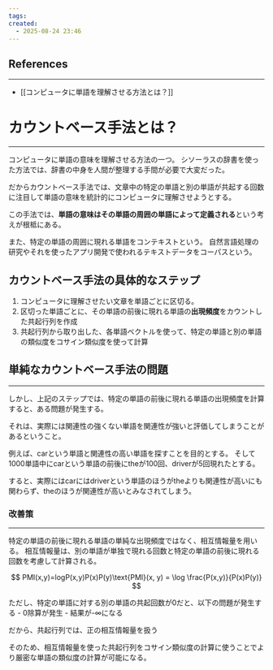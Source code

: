 ```yaml
---
tags:
created:
  - 2025-08-24 23:46
---
```




## References
---
- [[コンピュータに単語を理解させる方法とは？]]

# カウントベース手法とは？
---
コンピュータに単語の意味を理解させる方法の一つ。
シソーラスの辞書を使った方法では、辞書の中身を人間が整理する手間が必要で大変だった。

だからカウントベース手法では、文章中の特定の単語と別の単語が共起する回数に注目して単語の意味を統計的にコンピュータに理解させようとする。

この手法では、**単語の意味はその単語の周囲の単語によって定義される**という考えが根柢にある。

また、特定の単語の周囲に現れる単語をコンテキストという。
自然言語処理の研究やそれを使ったアプリ開発で使われるテキストデータをコーパスという。

## カウントベース手法の具体的なステップ
1. コンピュータに理解させたい文章を単語ごとに区切る。
2. 区切った単語ごとに、その単語の前後に現れる単語の**出現頻度**をカウントした共起行列を作成
3. 共起行列から取り出した、各単語ベクトルを使って、特定の単語と別の単語の類似度をコサイン類似度を使って計算


## 単純なカウントベース手法の問題
---
しかし、上記のステップでは、特定の単語の前後に現れる単語の出現頻度を計算すると、ある問題が発生する。

それは、実際には関連性の強くない単語を関連性が強いと評価してしまうことがあるということ。

例えば、carという単語と関連性の高い単語を探すことを目的とする。
そして1000単語中にcarという単語の前後にtheが100回、driverが5回現れたとする。

すると、実際にはcarにはdriverという単語のほうがtheよりも関連性が高いにも関わらず、theのほうが関連性が高いとみなされてしまう。

### 改善策
---
特定の単語の前後に現れる単語の単純な出現頻度ではなく、相互情報量を用いる。
相互情報量は、別の単語が単独で現れる回数と特定の単語の前後に現れる回数を考慮して計算される。

$$
PMI(x,y)=log⁡P(x,y)P(x)P(y)\text{PMI}(x, y) = \log \frac{P(x,y)}{P(x)P(y)}
$$

ただし、特定の単語に対する別の単語の共起回数が0だと、以下の問題が発生する
	- 0除算が発生
	- 結果が-∞になる

だから、共起行列では、正の相互情報量を扱う

そのため、相互情報量を使った共起行列をコサイン類似度の計算に使うことでより厳密な単語の類似度の計算が可能になる。

